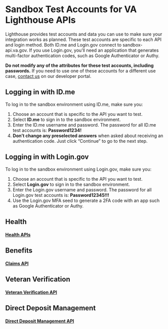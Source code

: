 # Sandbox Test Accounts for VA Lighthouse APIs

Lighthouse provides test accounts and data you can use to make sure your integration works as planned. These test accounts are specific to each API and login method. Both ID.me and Login.gov connect to sandbox-api.va.gov. If you use Login.gov, you’ll need an application that generates multi-factor authentication codes, such as Google Authenticator or Authy.

**Do not modify any of the attributes for these test accounts, including passwords.** If you need to use one of these accounts for a different use case, [contact us](https://developer.va.gov/support/contact-us) on our developer portal.

## Logging in with ID.me

To log in to the sandbox environment using ID.me, make sure you:

  1. Choose an account that is specific to the API you want to test.
  2. Select **ID.me** to sign in to the sandbox environment.
  3. Enter the ID.me username and password. The password for all ID.me test accounts is: **Password1234!**
  4. **Don’t change any preselected answers** when asked about receiving an authentication code. Just click “Continue” to go to the next step.

## Logging in with Login.gov

To log in to the sandbox environment using Login.gov, make sure you:

  1. Choose an account that is specific to the API you want to test.
  2. Select **Login.gov** to sign in to the sandbox environment.
  3. Enter the Login.gov username and password. The password for all Login.gov test accounts is: **Password12345!!!**
  4. Use the Login.gov MFA seed to generate a 2FA code with an app such as Google Authenticator or Authy.

## Health

#### [Health APIs](https://github.com/department-of-veterans-affairs/vets-api-clients/blob/master/test_accounts/health_test_accounts.md)

## Benefits

#### [Claims API](https://github.com/department-of-veterans-affairs/vets-api-clients/blob/master/test_accounts/benefits_test_accounts.md)

## Veteran Verification

#### [Veteran Verification API](https://github.com/department-of-veterans-affairs/vets-api-clients/blob/master/test_accounts/verification_test_accounts.md)

## Direct Deposit Management

#### [Direct Deposit Management API](https://github.com/department-of-veterans-affairs/vets-api-clients/blob/master/test_accounts/direct_deposit_test_accounts.md)
